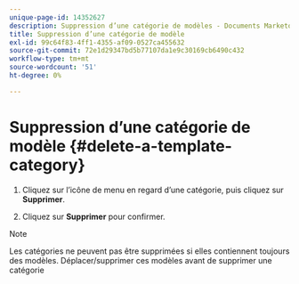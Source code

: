 ```yaml
---
unique-page-id: 14352627
description: Suppression d’une catégorie de modèles - Documents Marketo - Documentation du produit
title: Suppression d’une catégorie de modèle
exl-id: 99c64f83-4ff1-4355-af09-0527ca455632
source-git-commit: 72e1d29347bd5b77107da1e9c30169cb6490c432
workflow-type: tm+mt
source-wordcount: '51'
ht-degree: 0%

---
```


# Suppression d’une catégorie de modèle {#delete-a-template-category}

1. Cliquez sur l’icône de menu en regard d’une catégorie, puis cliquez sur **Supprimer**.

1. Cliquez sur **Supprimer** pour confirmer.

>[!NOTE]
>
>Les catégories ne peuvent pas être supprimées si elles contiennent toujours des modèles. Déplacer/supprimer ces modèles avant de supprimer une catégorie
